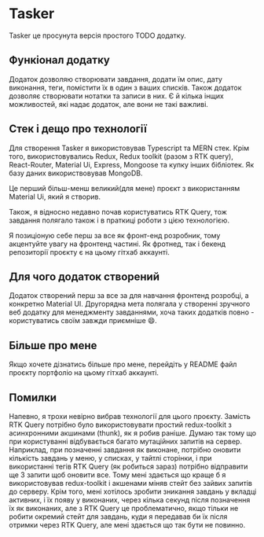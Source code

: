 # Tasker

Tasker це просунута версія простого TODO додатку.

## Функіонал додатку

Додаток дозволяю створювати завдання, додати їм опис, дату виконання, теги, помістити їх в один з ваших списків.
Також додаток дозволяє створювати нотатки та записи в них. Є й кілька інщих можливостей, які надає додаток, але вони не такі важливі.

## Стек і дещо про технології

Для створення Tasker я використовував Typescript та MERN стек. Крім того, використовувались Redux, Redux toolkit (разом з RTK query), React-Router, Material Ui, Express, Mongoose та купку інших бібліотек. Як базу даних використвовував MongoDB.

Це перший більш-менш великий(для мене) проєкт з використанням Material Ui, який я створив.

Також, я відносно недавно почав користуватись RTK Query, тож завдання полягало також і в праткиці роботи з цією технологією.

Я позиціоную себе перш за все як фронт-енд розробник, тому акцентуйте увагу на фронтенд частині. Як фротнед, так і бекенд репозиторії проєкту є на цьому гітхаб аккаунті.

## Для чого додаток створений

Додаток створений перш за все за для навчання фронтенд розробці, а конкретно Material UI. Другорядна мета полягала у створенні зручного веб додатку для менеджменту завданнями, хоча таких додатків повно - користуватись своїм завжди приємніше 😄.

## Більше про мене

Якщо хочете дізнатись більше про мене, перейдіть у README файл проєкту портфоліо на цьому гітхаб аккаунті.

## Помилки

Напевно, я трохи невірно вибрав технології для цього проєкту. Замість RTK Query потрібно було використовувати простий redux-toolkit з асинхронними акшинами (thunk), як я робив раніше. Думаю так тому що при користуванні відбувається багато мутаційних запитів на сервер. Наприклад, при позначенні завдання як виконане, потрібно оновити кількість завдань у меню, у списках, у тайтлі сторінки, і при використанні тегів RTK Query (як робиться зараз) потрібно відправити ще 3 запити щоб оновити все. Тому мені здається що краще б я використовував redux-toolkit і акшенами міняв стейт без зайвих запитів до серверу. Крім того, мені хотілось зробити зникання завдань у вкладці активних, і їх появу у виконаних, через кілька секунд після позначення їх як виконаних, але з RTK Query це проблематично, якщо тільки не робити окремий стейт для завдань, куди я передавав би їх після отримки через RTK Query, але мені здається що так бути не повинно.
